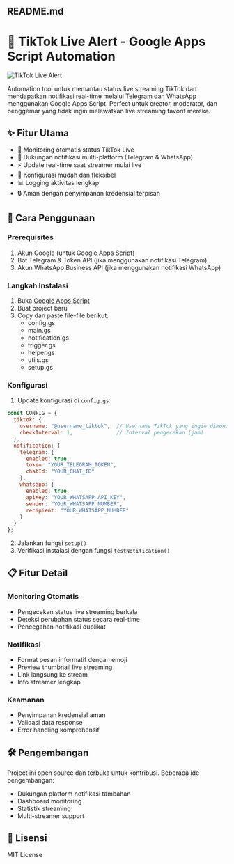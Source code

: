 ## README.md
# 📱 TikTok Live Alert - Google Apps Script Automation

![TikTok Live Alert]([https://placehold.co/1200x630/png](https://blog.classy.id/upload/gambar_berita/e780f1181a8b4f28a3f370977ace83d3_20241105220512.jpeg))

Automation tool untuk memantau status live streaming TikTok dan mendapatkan notifikasi real-time melalui Telegram dan WhatsApp menggunakan Google Apps Script. Perfect untuk creator, moderator, dan penggemar yang tidak ingin melewatkan live streaming favorit mereka.

## ✨ Fitur Utama
- 🔄 Monitoring otomatis status TikTok Live
- 📱 Dukungan notifikasi multi-platform (Telegram & WhatsApp)
- ⚡ Update real-time saat streamer mulai live
- 🎯 Konfigurasi mudah dan fleksibel
- 📊 Logging aktivitas lengkap
- 🔒 Aman dengan penyimpanan kredensial terpisah

## 🚀 Cara Penggunaan

### Prerequisites
1. Akun Google (untuk Google Apps Script)
2. Bot Telegram & Token API (jika menggunakan notifikasi Telegram)
3. Akun WhatsApp Business API (jika menggunakan notifikasi WhatsApp)

### Langkah Instalasi
1. Buka [Google Apps Script](https://script.google.com/)
2. Buat project baru
3. Copy dan paste file-file berikut:
   - config.gs
   - main.gs
   - notification.gs
   - trigger.gs
   - helper.gs
   - utils.gs
   - setup.gs

### Konfigurasi
1. Update konfigurasi di `config.gs`:
```javascript
const CONFIG = {
  tiktok: {
    username: "@username_tiktok",  // Username TikTok yang ingin dimonitor
    checkInterval: 1,              // Interval pengecekan (jam)
  },
  notification: {
    telegram: {
      enabled: true,
      token: "YOUR_TELEGRAM_TOKEN",
      chatId: "YOUR_CHAT_ID"
    },
    whatsapp: {
      enabled: true,
      apiKey: "YOUR_WHATSAPP_API_KEY",
      sender: "YOUR_WHATSAPP_NUMBER",
      recipient: "YOUR_WHATSAPP_NUMBER"
    }
  }
};
```

2. Jalankan fungsi `setup()`
3. Verifikasi instalasi dengan fungsi `testNotification()`

## 📋 Fitur Detail

### Monitoring Otomatis
- Pengecekan status live streaming berkala
- Deteksi perubahan status secara real-time
- Pencegahan notifikasi duplikat

### Notifikasi
- Format pesan informatif dengan emoji
- Preview thumbnail live streaming
- Link langsung ke stream
- Info streamer lengkap

### Keamanan
- Penyimpanan kredensial aman
- Validasi data response
- Error handling komprehensif

## 🛠️ Pengembangan
Project ini open source dan terbuka untuk kontribusi. Beberapa ide pengembangan:
- Dukungan platform notifikasi tambahan
- Dashboard monitoring
- Statistik streaming
- Multi-streamer support

## 📝 Lisensi
MIT License
